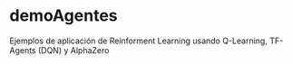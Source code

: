 # demoAgentes
Ejemplos de aplicación de Reinforment Learning usando Q-Learning, TF-Agents (DQN) y AlphaZero
